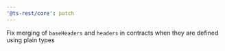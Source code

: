 ```yaml
---
'@ts-rest/core': patch
---
```


Fix merging of `baseHeaders` and `headers` in contracts when they are defined using plain types
